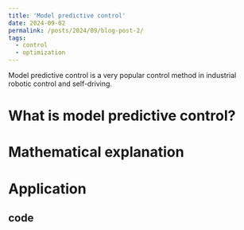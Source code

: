 ```yaml
---
title: 'Model predictive control'
date: 2024-09-02
permalink: /posts/2024/09/blog-post-2/
tags:
  - control
  - optimization
---
```


Model predictive control is a very popular control method in industrial robotic control and self-driving.

What is model predictive control?
======

Mathematical explanation
======

Application
======

code
------